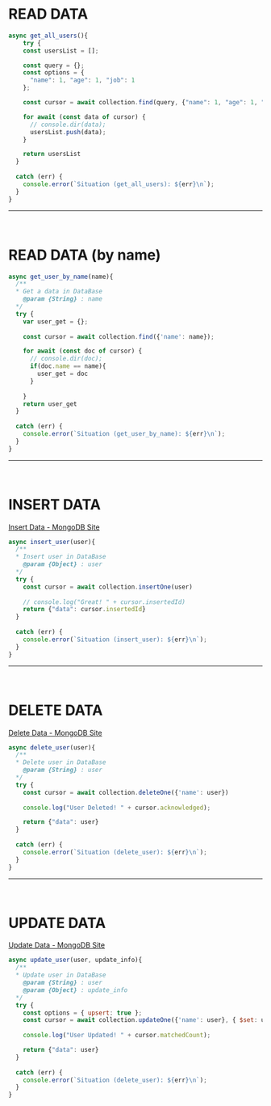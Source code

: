 # READ DATA

```js
async get_all_users(){
    try {
    const usersList = [];

    const query = {};
    const options = {
      "name": 1, "age": 1, "job": 1
    };

    const cursor = await collection.find(query, {"name": 1, "age": 1, "job": 1});

    for await (const data of cursor) {
      // console.dir(data);
      usersList.push(data);
    }

    return usersList
  }
    
  catch (err) {
    console.error(`Situation (get_all_users): ${err}\n`);
  }
}
```

---
<br>

# READ DATA (by name)

```js
async get_user_by_name(name){
  /**
  * Get a data in DataBase
    @param {String} : name
  */
  try {
    var user_get = {};
    
    const cursor = await collection.find({'name': name});

    for await (const doc of cursor) {
      // console.dir(doc);
      if(doc.name == name){
        user_get = doc
      }
        
    }
    return user_get
  }
    
  catch (err) {
    console.error(`Situation (get_user_by_name): ${err}\n`);
  }
}
```
---
<br>

# INSERT DATA

[Insert Data - MongoDB Site](https://www.mongodb.com/docs/drivers/node/current/usage-examples/insertOne/)

```js
async insert_user(user){
  /**
  * Insert user in DataBase
    @param {Object} : user
  */ 
  try {
    const cursor = await collection.insertOne(user)
  
    // console.log("Great! " + cursor.insertedId)
    return {"data": cursor.insertedId}
  }
    
  catch (err) {
    console.error(`Situation (insert_user): ${err}\n`);
  }
}
```
---
<br>

# DELETE DATA

[Delete Data - MongoDB Site](https://www.mongodb.com/docs/drivers/node/current/usage-examples/deleteOne/)

```js
async delete_user(user){
  /**
  * Delete user in DataBase
    @param {String} : user
  */ 
  try {
    const cursor = await collection.deleteOne({'name': user})
  
    console.log("User Deleted! " + cursor.acknowledged);

    return {"data": user}
  }
    
  catch (err) {
    console.error(`Situation (delete_user): ${err}\n`);
  }
}
```
---
<br>

# UPDATE DATA

[Update Data - MongoDB Site](https://www.mongodb.com/docs/drivers/node/current/usage-examples/updateOne/)

```js
async update_user(user, update_info){
  /**
  * Update user in DataBase
    @param {String} : user
    @param {Object} : update_info
  */ 
  try {
    const options = { upsert: true };
    const cursor = await collection.updateOne({'name': user}, { $set: update_info }, options)
  
    console.log("User Updated! " + cursor.matchedCount);

    return {"data": user}
  }
    
  catch (err) {
    console.error(`Situation (delete_user): ${err}\n`);
  }
}
```